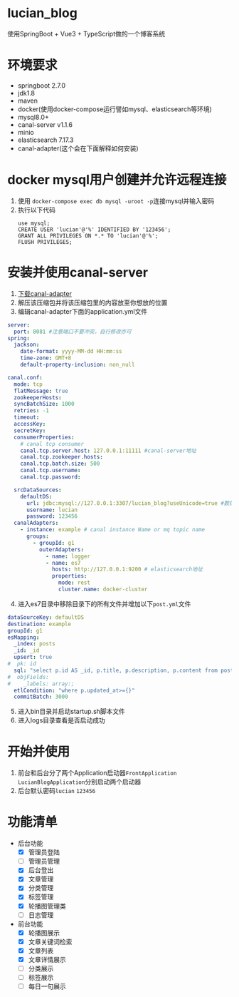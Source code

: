 # lucian_blog
使用SpringBoot + Vue3 + TypeScript做的一个博客系统

# 环境要求
+ springboot 2.7.0
+ jdk1.8
+ maven
+ docker(使用docker-compose运行譬如mysql、elasticsearch等环境)
+ mysql8.0+
+ canal-server v1.1.6
+ minio
+ elasticsearch 7.17.3
+ canal-adapter(这个会在下面解释如何安装)
# docker mysql用户创建并允许远程连接
1. 使用 `docker-compose exec db mysql -uroot -p`连接mysql并输入密码
2. 执行以下代码
   ```mysql
   use mysql;
   CREATE USER 'lucian'@'%' IDENTIFIED BY '123456';
   GRANT ALL PRIVILEGES ON *.* TO 'lucian'@'%';
   FLUSH PRIVILEGES;
   ```
# 安装并使用canal-server
1. [下载canal-adapter](https://github.com/alibaba/canal/releases/download/canal-1.1.6/canal.adapter-1.1.6.tar.gz)
2. 解压该压缩包并将该压缩包里的内容放至你想放的位置
3. 编辑canal-adapter下面的application.yml文件
```yaml
server:
  port: 8081 #注意端口不要冲突，自行修改亦可
spring:
  jackson:
    date-format: yyyy-MM-dd HH:mm:ss
    time-zone: GMT+8
    default-property-inclusion: non_null

canal.conf:
  mode: tcp
  flatMessage: true
  zookeeperHosts:
  syncBatchSize: 1000
  retries: -1
  timeout:
  accessKey:
  secretKey:
  consumerProperties:
    # canal tcp consumer
    canal.tcp.server.host: 127.0.0.1:11111 #canal-server地址
    canal.tcp.zookeeper.hosts:
    canal.tcp.batch.size: 500
    canal.tcp.username:
    canal.tcp.password:

  srcDataSources:
    defaultDS:
      url: jdbc:mysql://127.0.0.1:3307/lucian_blog?useUnicode=true #数据库地址
      username: lucian
      password: 123456
  canalAdapters:
    - instance: example # canal instance Name or mq topic name
      groups:
        - groupId: g1
          outerAdapters:
            - name: logger
            - name: es7
              hosts: http://127.0.0.1:9200 # elasticsearch地址
              properties:
                mode: rest
                cluster.name: docker-cluster 
```
4. 进入es7目录中移除目录下的所有文件并增加以下`post.yml`文件
```yaml
dataSourceKey: defaultDS
destination: example
groupId: g1
esMapping:
  _index: posts
  _id: _id
  upsert: true
#  pk: id
  sql: "select p.id AS _id, p.title, p.description, p.content from posts p "
#  objFields:
#    _labels: array:;
  etlCondition: "where p.updated_at>={}"
  commitBatch: 3000
```
5. 进入bin目录并启动startup.sh脚本文件
6. 进入logs目录查看是否启动成功
# 开始并使用
1. 前台和后台分了两个Application启动器`FrontApplication` `LucianBlogApplication`分别启动两个启动器
2. 后台默认密码`lucian` `123456`
# 功能清单
+ 后台功能
  - [X] 管理员登陆
  - [ ] 管理员管理
  - [X] 后台登出
  - [X] 文章管理
  - [X] 分类管理
  - [X] 标签管理
  - [X] 轮播图管理类
  - [ ] 日志管理
+ 前台功能
  - [X] 轮播图展示
  - [X] 文章关键词检索
  - [X] 文章列表
  - [X] 文章详情展示
  - [ ] 分类展示
  - [ ] 标签展示
  - [ ] 每日一句展示